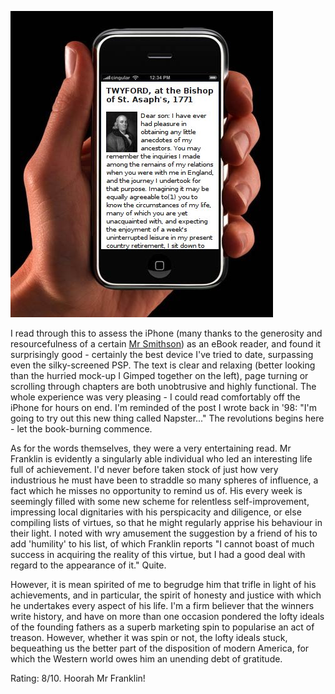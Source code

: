 <!--
.. title: Benjamin Franklin's Autobiography
.. slug: benjamin-franklins-autobiography
.. date: 2007-12-19 09:23:29-06:00
.. tags: media,geek,books,non-fiction,biography
.. link: 
.. description: 
.. type: text
-->


![iphone.jpg](/files/2007/12/iphone.jpg)

I read through this to assess the iPhone (many thanks to the
generosity and resourcefulness of a certain [Mr
Smithson](http://amoral.org/)) as an eBook reader, and found it
surprisingly good - certainly the best device I've tried to date,
surpassing even the silky-screened PSP. The text is clear and relaxing
(better looking than the hurried mock-up I Gimped together on the left),
page turning or scrolling through chapters are both unobtrusive and
highly functional. The whole experience was very pleasing - I could read
comfortably off the iPhone for hours on end. I'm reminded of the post I
wrote back in '98: "I'm going to try out this new thing called
Napster..." The revolutions begins here - let the book-burning commence.

As for the words themselves, they were a very entertaining read. Mr
Franklin is evidently a singularly able individual who led an
interesting life full of achievement. I'd never before taken stock of
just how very industrious he must have been to straddle so many spheres
of influence, a fact which he misses no opportunity to remind us of. His
every week is seemingly filled with some new scheme for relentless
self-improvement, impressing local dignitaries with his perspicacity and
diligence, or else compiling lists of virtues, so that he might
regularly apprise his behaviour in their light. I noted with wry
amusement the suggestion by a friend of his to add 'humility' to his
list, of which Franklin reports "I cannot boast of much success in
acquiring the reality of this virtue, but I had a good deal with regard
to the appearance of it." Quite.

However, it is mean spirited of me to begrudge him that trifle in light
of his achievements, and in particular, the spirit of honesty and
justice with which he undertakes every aspect of his life. I'm a firm
believer that the winners write history, and have on more than one
occasion pondered the lofty ideals of the founding fathers as a superb
marketing spin to popularise an act of treason. However, whether it was
spin or not, the lofty ideals stuck, bequeathing us the better part of
the disposition of modern America, for which the Western world owes him
an unending debt of gratitude.

Rating: 8/10. Hoorah Mr Franklin!
